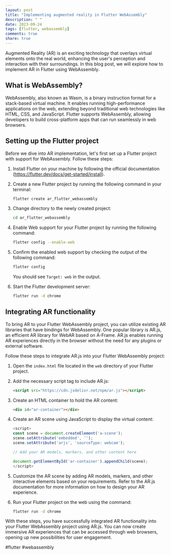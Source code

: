 ```yaml
---
layout: post
title: "Implementing augmented reality in Flutter WebAssembly"
description: " "
date: 2023-09-24
tags: [flutter, webassembly]
comments: true
share: true
---
```


Augmented Reality (AR) is an exciting technology that overlays virtual elements onto the real world, enhancing the user's perception and interaction with their surroundings. In this blog post, we will explore how to implement AR in Flutter using WebAssembly.

## What is WebAssembly?

WebAssembly, also known as Wasm, is a binary instruction format for a stack-based virtual machine. It enables running high-performance applications on the web, extending beyond traditional web technologies like HTML, CSS, and JavaScript. Flutter supports WebAssembly, allowing developers to build cross-platform apps that can run seamlessly in web browsers.

## Setting up the Flutter project

Before we dive into AR implementation, let's first set up a Flutter project with support for WebAssembly. Follow these steps:

1. Install Flutter on your machine by following the official documentation (https://flutter.dev/docs/get-started/install).

2. Create a new Flutter project by running the following command in your terminal:
   ```bash
   flutter create ar_flutter_webassembly
   ```

3. Change directory to the newly created project:
   ```bash
   cd ar_flutter_webassembly
   ```

4. Enable Web support for your Flutter project by running the following command:
   ```bash
   flutter config --enable-web
   ```

5. Confirm the enabled web support by checking the output of the following command:
   ```bash
   flutter config
   ```
   You should see `Target: web` in the output.

6. Start the Flutter development server:
   ```bash
   flutter run -d chrome
   ```

## Integrating AR functionality

To bring AR to your Flutter WebAssembly project, you can utilize existing AR libraries that have bindings for WebAssembly. One popular library is AR.js, an efficient AR library for WebAR based on A-Frame. AR.js enables running AR experiences directly in the browser without the need for any plugins or external software.

Follow these steps to integrate AR.js into your Flutter WebAssembly project:

1. Open the `index.html` file located in the `web` directory of your Flutter project.

2. Add the necessary script tag to include AR.js:
   ```html
   <script src="https://cdn.jsdelivr.net/npm/ar.js"></script>
   ```

3. Create an HTML container to hold the AR content:
   ```html
   <div id="ar-container"></div>
   ```

4. Create an AR scene using JavaScript to display the virtual content:
   ```js
   <script>
   const scene = document.createElement('a-scene');
   scene.setAttribute('embedded', '');
   scene.setAttribute('arjs', 'sourceType: webcam');

   // Add your AR models, markers, and other content here

   document.getElementById('ar-container').appendChild(scene);
   </script>
   ```

5. Customize the AR scene by adding AR models, markers, and other interactive elements based on your requirements. Refer to the AR.js documentation for more information on how to design your AR experience.

6. Run your Flutter project on the web using the command:
   ```bash
   flutter run -d chrome
   ```

With these steps, you have successfully integrated AR functionality into your Flutter WebAssembly project using AR.js. You can now create immersive AR experiences that can be accessed through web browsers, opening up new possibilities for user engagement.

#flutter #webassembly